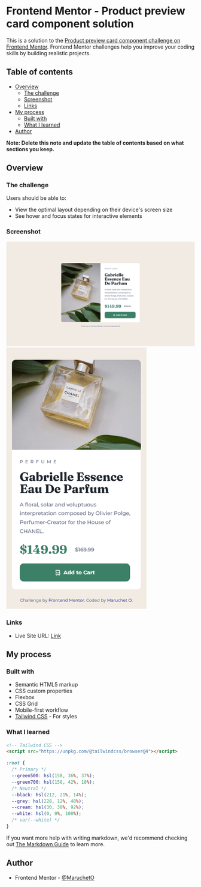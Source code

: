 # Frontend Mentor - Product preview card component solution

This is a solution to the [Product preview card component challenge on Frontend Mentor](https://www.frontendmentor.io/challenges/product-preview-card-component-GO7UmttRfa). Frontend Mentor challenges help you improve your coding skills by building realistic projects. 

## Table of contents

- [Overview](#overview)
  - [The challenge](#the-challenge)
  - [Screenshot](#screenshot)
  - [Links](#links)
- [My process](#my-process)
  - [Built with](#built-with)
  - [What I learned](#what-i-learned)
- [Author](#author)

**Note: Delete this note and update the table of contents based on what sections you keep.**

## Overview

### The challenge

Users should be able to:

- View the optimal layout depending on their device's screen size
- See hover and focus states for interactive elements

### Screenshot

![](./screenshot.jpg)
![](./screenshot-mobile.jpg)

### Links

- Live Site URL: [Link](https://marucheto.github.io/Product-preview-card-component/)

## My process

### Built with

- Semantic HTML5 markup
- CSS custom properties
- Flexbox
- CSS Grid
- Mobile-first workflow
- [Tailwind CSS](https://tailwindcss.com/) - For styles

### What I learned

```html
<!-- Tailwind CSS -->
<script src="https://unpkg.com/@tailwindcss/browser@4"></script>
```
```css
:root {
  /* Primary */
  --green500: hsl(158, 36%, 37%);
  --green700: hsl(158, 42%, 18%);
  /* Neutral */
  --black: hsl(212, 21%, 14%);
  --grey: hsl(228, 12%, 48%);
  --cream: hsl(30, 38%, 92%);
  --white: hsl(0, 0%, 100%);
  /* var(--white) */
}
```

If you want more help with writing markdown, we'd recommend checking out [The Markdown Guide](https://www.markdownguide.org/) to learn more.

## Author

- Frontend Mentor - [@MaruchetO](https://www.frontendmentor.io/profile/MaruchetO)
